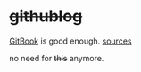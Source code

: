 ~~githublog~~
=========
[GitBook](http://www.gitbook.com) is good enough. [sources](https://github.com/GitbookIO/)

no need for ~~this~~ anymore.
